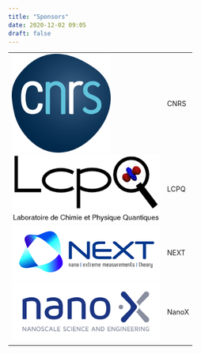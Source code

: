 ```yaml
---
title: "Sponsors"
date: 2020-12-02 09:05
draft: false
---
```


|                                                                          |       |
| ------------------------------------------------------------------------ | ----- |
| <img width="200" style="vertical-align: middle;" src="/img/CNRS.png" />  | CNRS  |
| <img width="300" style="vertical-align: middle;" src="/img/LCPQ.png" />  | LCPQ  |
| <img width="300" style="vertical-align: middle;" src="/img/NEXT.jpg" />  | NEXT  |
| <img width="300" style="vertical-align: middle;" src="/img/NanoX.jpg" /> | NanoX |
|                                                                          |       |
